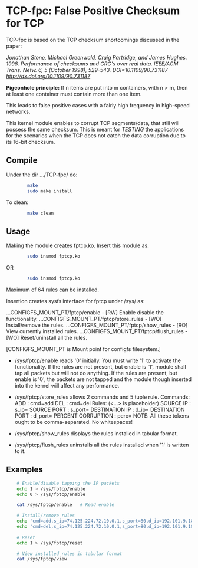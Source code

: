 # TCP-fpc: False Positive Checksum for TCP

TCP-fpc is based on the TCP checksum shortcomings discussed in the paper:

_Jonathan Stone, Michael Greenwald, Craig Partridge, and James Hughes. 1998.
Performance of checksums and CRC's over real data. 
IEEE/ACM Trans. Netw. 6, 5 (October 1998), 529-543. DOI=10.1109/90.731187 
http://dx.doi.org/10.1109/90.731187_

__Pigeonhole principle:__ If n items are put into m containers, with n > m,
then at least one container must contain more than one item.

This leads to false positive cases with a fairly high frequency in high-speed
networks.

This kernel module enables to corrupt TCP segments/data, that still
will possess the same checksum. This is meant for *TESTING* the
applications for the scenarios when the TCP does not catch the data
corruption due to its 16-bit checksum.

## Compile

Under the dir .../TCP-fpc/ do:
```bash
        make
        sudo make install
```
To clean:
```bash
        make clean
```
## Usage

Making the module creates fptcp.ko. Insert this module as:
```bash
        sudo insmod fptcp.ko
```

OR

```bash
        sudo insmod fptcp.ko 
```

Maximum of 64 rules can be installed.


Insertion creates sysfs interface for fptcp under /sys/ as:

...CONFIGFS_MOUNT_PT/fptcp/enable   	- [RW] Enable disable the functionality.
...CONFIGFS_MOUNT_PT/fptcp/store_rules 	- [WO] Install/remove the rules.
...CONFIGFS_MOUNT_PT/fptcp/show_rules   - [RO] View currently installed rules.
...CONFIGFS_MOUNT_PT/fptcp/flush_rules  - [WO] Reset/uninstall all the rules.

\[CONFIGFS_MOUNT_PT is Mount point for configfs filesystem.\]

* /sys/fptcp/enable reads '0' initially. You must write '1' to activate
the functionality. If the rules are not present, but enable is '1',
module shall tap all packets but will not do anything. If the
rules are present, but enable is '0', the packets are not tapped
and the module though inserted into the kernel will affect any
performance.

* /sys/fptcp/store_rules allows 2 commands and 5 tuple rule.
Commands:
    ADD                 : cmd=add
    DEL                 : cmd=del
Rules:                                  (<...> is placeholder)
    SOURCE IP           : s_ip=<ip1>
    SOURCE PORT         : s_port=<port1>
    DESTINATION IP      : d_ip=<ip2>
    DESTINATION PORT    : d_port=<port2>
    PERCENT CORRUPTION  : perc=<n>
NOTE:
All these tokens ought to be comma-separated. No whitespaces!

* /sys/fptcp/show_rules displays the rules installed in tabular format.

* /sys/fptcp/flush_rules uninstalls all the rules installed when '1' is
written to it.

## Examples
```bash
    # Enable/disable tapping the IP packets
    echo 1 > /sys/fptcp/enable
    echo 0 > /sys/fptcp/enable

    cat /sys/fptcp/enable   # Read enable

    # Install/remove rules
    echo 'cmd=add,s_ip=74.125.224.72.10.0.1,s_port=80,d_ip=192.101.9.18,d_port=80827,perc=50'
    echo 'cmd=del,s_ip=74.125.224.72.10.0.1,s_port=80,d_ip=192.101.9.18,d_port=80827,perc=50'
    
    # Reset
    echo 1 > /sys/fptcp/reset

    # View installed rules in tabular format
    cat /sys/fptcp/view
```

